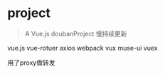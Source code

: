 # project

> A Vue.js  doubanProject  慢持续更新

 vue.js
 vue-rotuer
 axios
 webpack
 vux
 muse-ui
 vuex

 用了proxy做转发
